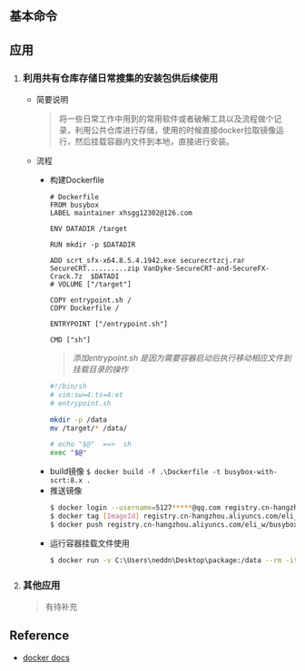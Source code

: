 ## 基本命令

## 应用
  
1. ### 利用共有仓库存储日常搜集的安装包供后续使用

    + 简要说明
    	> 将一些日常工作中用到的常用软件或者破解工具以及流程做个记录，利用公共仓库进行存储，使用的时候直接docker拉取镜像运行，然后挂载容器内文件到本地，直接进行安装。

	+ 流程
		
		* 构建Dockerfile	
			```docker
			# Dockerfile
			FROM busybox
			LABEL maintainer xhsgg12302@126.com

			ENV DATADIR /target

			RUN mkdir -p $DATADIR

			ADD scrt_sfx-x64.8.5.4.1942.exe securecrtzcj.rar SecureCRT..........zip VanDyke-SecureCRT-and-SecureFX-Crack.7z  $DATADI
			# VOLUME ["/target"]

			COPY entrypoint.sh /
			COPY Dockerfile /

			ENTRYPOINT ["/entrypoint.sh"]

			CMD ["sh"]
			```
			> *添加entrypoint.sh 是因为需要容器启动后执行移动相应文件到挂载目录的操作*
			```bash
			#!/bin/sh
			# vim:sw=4:ts=4:et
			# entrypoint.sh

			mkdir -p /data
			mv /target/* /data/

			# echo "$@"  ==>  sh
			exec "$@"
			```
		* build镜像 `$ docker build -f .\Dockerfile -t busybox-with-scrt:8.x . `
		* 推送镜像
			```bash
			$ docker login --username=5127*****@qq.com registry.cn-hangzhou.aliyuncs.com
			$ docker tag [ImageId] registry.cn-hangzhou.aliyuncs.com/eli_w/busybox-with-scrt:[镜像版本号]
			$ docker push registry.cn-hangzhou.aliyuncs.com/eli_w/busybox-with-scrt:[镜像版本号]
			```
		* 运行容器挂载文件使用
			```bash
			$ docker run -v C:\Users\neddn\Desktop\package:/data --rm -it [imageId]
			```








2. ###  其他应用
    > 有待补充

## Reference

- [docker docs](https://docs.docker.com/engine/reference/run/)

